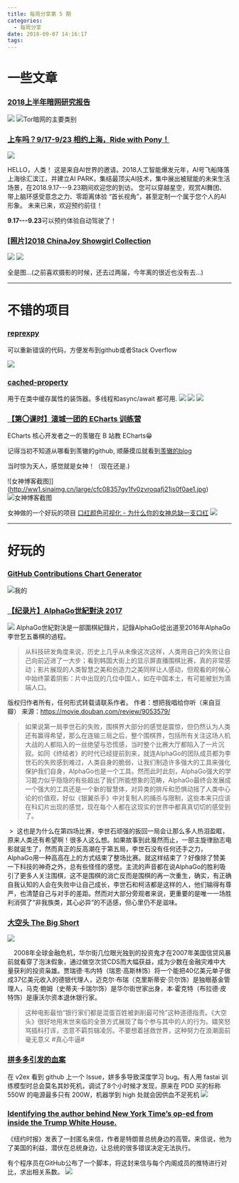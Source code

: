 ```yaml
---
title: 每周分享第 5 期
categories:
  - 每周分享
date: 2018-09-07 14:16:17
tags:
---
```

# 一些文章

### [2018上半年暗网研究报告](https://paper.seebug.org/686/)

![](http://ww1.sinaimg.cn/large/cfc08357gy1fv0z853cb5j20y90h5abs.jpg)
![Tor暗网的主要类别](http://ww1.sinaimg.cn/large/cfc08357gy1fv0z8jq8kej217e0ywq80.jpg)

### [上车吗？9/17-9/23 相约上海，Ride with Pony！](https://mp.weixin.qq.com/s/J67rM3t6fLniX1Tdu7daCQ)
![](http://ww1.sinaimg.cn/large/cfc08357gy1fv0zd4iy33j209g05b76b.jpg)

HELLO，人类！
这是来自AI世界的邀请。2018人工智能爆发元年，AI号飞船降落上海徐汇滨江，并建立AI PARK，集结最顶尖AI技术，集中展出被赋能的未来生活场景，在2018.9.17---9.23期间欢迎您的到访。
您可以穿越星空，观赏AI舞团、带上脑环感受意念之力、零距离体验 “首长视角”，甚至定制一个属于您个人的AI形象。
未来已来，欢迎预约前往！

**9.17---9.23**可以预约体验自动驾驶了！


### [[照片]2018 ChinaJoy Showgirl Collection](https://mp.weixin.qq.com/s/UguYje5kE0xIkvVZNhKDYA)

![](http://ww1.sinaimg.cn/large/cfc08357gy1fv0zhxswxfj20qf0xc18d.jpg)
![](http://ww1.sinaimg.cn/large/cfc08357gy1fv0zhlnvgrj20r80i5e1f.jpg)

全是图...(之前喜欢摄影的时候，还去过两届，今年离的很近也没有去...)





---

# 不错的项目

### [reprexpy](https://github.com/crew102/reprexpy)

可以重新错误的代码，方便发布到github或者Stack Overflow

![](https://raw.githubusercontent.com/crew102/reprexpy/master/docs/source/gifs/basic-example.gif)

### [cached-property](https://github.com/pydanny/cached-property)

用于在类中缓存属性的装饰器。多线程和async/await 都可用.
![](http://ww1.sinaimg.cn/large/cfc08357gy1fv0yo5cwtlj218w1fcwmh.jpg)
![](http://ww1.sinaimg.cn/large/cfc08357gy1fv0yokqlhoj21gy196the.jpg)
![](http://ww1.sinaimg.cn/large/cfc08357gy1fv0youi5qxj21g4152n5p.jpg)

### [【第〇课时】滚城一团的 ECharts 训练营](https://www.bilibili.com/video/av31172702)

ECharts 核心开发者之一的羡辙在 B 站教 ECharts😁

记得当初不知道从哪看到羡辙的github, 顺藤摸瓜就看到[羡辙的blog](http://zhangwenli.com/blog/)

当时惊为天人，感觉就是女神！（现在还是.)

![女神博客截图]](http://ww1.sinaimg.cn/large/cfc08357gy1fv0zvroqafj21js0f0ae1.jpg)
![女神博客截图](http://ww1.sinaimg.cn/large/cfc08357gy1fv0zw6hnz1j21ke0eogoq.jpg)

女神做的一个好玩的项目 [口红颜色可视化 - 为什么你的女神总缺一支口红](http://zhangwenli.com/lipstick/)
![](http://ww1.sinaimg.cn/large/cfc08357gy1fv0zzhsc1wj21z40yyqpj.jpg)




---

# 好玩的

### [GitHub Contributions Chart Generator](https://github-contributions.now.sh/)

![我的](http://ww1.sinaimg.cn/large/cfc08357gy1fv0yq8mn79j21160xmjtm.jpg)

### [【纪录片】AlphaGo世紀對決 2017](https://movie.douban.com/subject/27012433/)

![](http://ww1.sinaimg.cn/large/cfc08357gy1fv0yu53lswj20hi0xcwlq.jpg)
AlphaGo世紀對決是一部圍棋紀錄片，記錄AlphaGo從出道至2016年AlphaGo李世乭五番棋的過程。

>从科技研发角度来说，历史上几乎从未像这次这样，人类用自己的失败让自己向前迈进了一大步；看到韩国大街上的显示屏直播围棋比赛，真的非常感动；影片展现的人类智慧之美和创造力之美同样让人感动，但观看的时候心中始终蒙着阴影：片中出现的几位中国人，如在中国本土，有可能被划为滴端人口。

版权归作者所有，任何形式转载请联系作者。
作者：想把我唱给你听（来自豆瓣）
来源：https://movie.douban.com/review/9053579/


>如果说第一局李世石的失败，围棋界大部分的感觉是震惊，但仍然认为人类还有赢得希望，那么在连输三局之后，整个围棋界，包括所有关注这场人机大战的人都陷入的一丝绝望与恐慌感，当时整个比赛大厅都陷入了一片沉寂。如同《终结者》的时代已经提前到来，就连AlphaGo的团队成员都为李世石的失败感到难过，人类自身的脆弱，让我们制造许多强大的工具来强化保护我们自身，AlphaGo也是一个工具。然而此时此刻，AlphaGo强大的学习能力似乎隐隐的有些超出了我们所能想象的范畴，AlphaGo最终会发展成一个强大的工具还是一个新的智慧体，对异类的排斥和恐惧动摇了人类中心论的价值观，好似《银翼杀手》中对复制人的捕杀与限制，这些本来只应该在科幻片出现的感觉，现在每个人都在这现实的世界中都真真切切的感受到了。

 >  这也是为什么在第四场比赛，李世石顽强的扳回一局会让那么多人热泪盈眶，原来人类还有希望啊！很多人这么想。如果故事到此戛然而止，一部主旋律励志电影就诞生了，然而真正的反高潮在于第五局，李世石没有任何还手之力，AlphaGo用一种高高在上的方式结束了整场比赛。就这样结束了？好像除了赞美一下科技的神奇之外，总有些怪怪的感觉。主流的声音都在说AlphaGo的胜利吸引了更多人关注围棋，这不是围棋的消亡反而是围棋的再一次重生，确实，有正确自我认知的人会在失败中让自己成长，李世石和柯洁都是这样的人，他们输得有尊严，也清楚自己与对手的差距。然而对大部分旁观者来说，更重要的是唯一一场胜利消弭了“非我族类，其心必异”的不适感，但心里仍不是滋味。

### [大空头 The Big Short](https://movie.douban.com/subject/26303622/)

![](http://ww1.sinaimg.cn/large/cfc08357gy1fv0z1e0mz8j20u0164kjl.jpg)

　2008年全球金融危机，华尔街几位眼光独到的投资鬼才在2007年美国信贷风暴前就看穿了泡沫假象，通过做空次贷CDS而大幅获益，成为少数在金融灾难中大量获利的投资枭雄。贾瑞德·韦内特（瑞恩·高斯林饰）将一个能把40亿美元单子做成37亿美元收入的德银代理人，迈克尔·布瑞（克里斯蒂安·贝尔饰）是独眼基金管理人，马克·鲍姆（史蒂夫·卡瑞尔饰）是华尔街世家出身，本·霍克特（布拉德·皮特饰）是康沃尔资本退休银行家。

>这种电影最怕“银行家们都是混蛋百姓被剥削最可怜”这种道德指责。《大空头》很好地用末世来临的全景方式展现了每个参与其中的人的行为。嬉笑怒骂插科打诨，恣意不羁剪辑凌厉。不要想着拯救世界，这种努力在浪潮面前毫无意义 #真心牛逼#

### [拼多多引发的血案](https://github.com/fastai/fastai/issues/751)

在 v2ex 看到 github 上一个 Issue，姘多多导致深度学习 bug。有人用 fastai 训练模型时总会莫名其妙死机，调试了8个小时候才发现，原来在 PDD 买的标称 550W 的电源最多只有 200W，机器学到 high 处就会因供血不足死机
![](http://ww1.sinaimg.cn/large/cfc08357gy1fv0zplpq6cj210q0egdjh.jpg)

### [Identifying the author behind New York Time’s op-ed from inside the Trump White House.](https://github.com/mkearney/resist_oped)

《纽约时报》发表了一封匿名来信，作者是特朗普总统身边的高管。来信说，他为了美国的利益，潜伏在总统身边，让总统的很多错误决定无法执行。

有个程序员在GitHub公布了一个脚本，将这封来信与每个内阁成员的推特进行对比，求出相关系数。
![](http://ww1.sinaimg.cn/large/cfc08357gy1fv10729iyzj21mc1i6woi.jpg)
